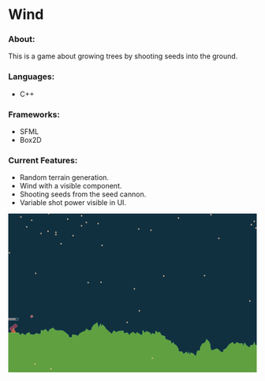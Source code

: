 # Wind
### About:
This is a game about growing trees by shooting seeds into the ground.

### Languages:
- C++

### Frameworks:
- SFML
- Box2D

### Current Features:
- Random terrain generation.
- Wind with a visible component.
- Shooting seeds from the seed cannon.
- Variable shot power visible in UI.

![Image of Wind](https://github.com/Simboblian/Wind/blob/master/Wind%2019-01-2020.png) 
